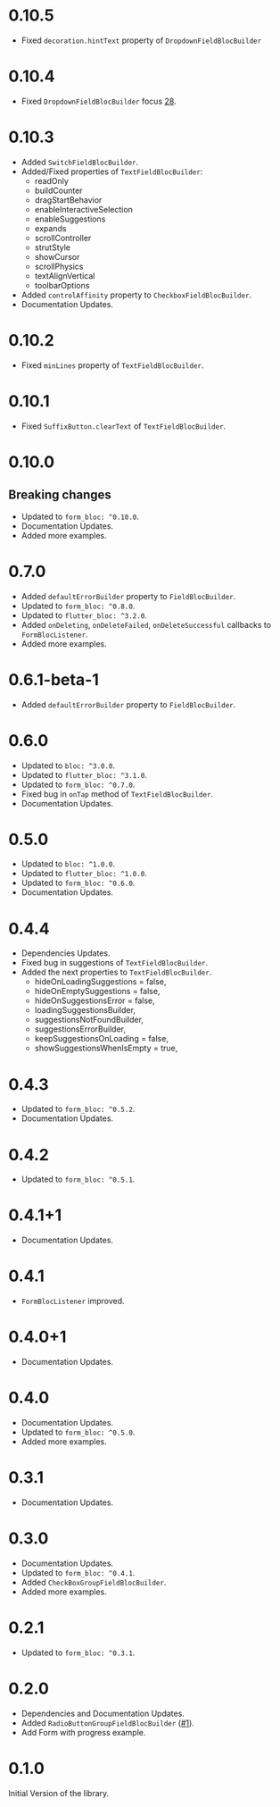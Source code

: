 # 0.10.5
* Fixed `decoration.hintText` property of `DropdownFieldBlocBuilder`

# 0.10.4
* Fixed `DropdownFieldBlocBuilder` focus [28](https://github.com/GiancarloCode/form_bloc/issues/28).

# 0.10.3

* Added `SwitchFieldBlocBuilder`.
* Added/Fixed properties of `TextFieldBlocBuilder`:
    * readOnly
    * buildCounter
    * dragStartBehavior
    * enableInteractiveSelection
    * enableSuggestions
    * expands
    * scrollController
    * strutStyle
    * showCursor
    * scrollPhysics
    * textAlignVertical
    * toolbarOptions
* Added `controlAffinity` property to `CheckboxFieldBlocBuilder`.  
* Documentation Updates.

# 0.10.2

* Fixed `minLines` property of `TextFieldBlocBuilder`.

# 0.10.1

* Fixed `SuffixButton.clearText` of `TextFieldBlocBuilder`.

# 0.10.0
## Breaking changes

* Updated to `form_bloc: ^0.10.0`.
* Documentation Updates.
* Added more examples.

# 0.7.0
* Added `defaultErrorBuilder` property to `FieldBlocBuilder`.
* Updated to `form_bloc: ^0.8.0`.
* Updated to `flutter_bloc: ^3.2.0`.
* Added `onDeleting`, `onDeleteFailed`, `onDeleteSuccessful` callbacks to `FormBlocListener`.
* Added more examples.

# 0.6.1-beta-1
* Added `defaultErrorBuilder` property to `FieldBlocBuilder`.

# 0.6.0
* Updated to `bloc: ^3.0.0`.
* Updated to `flutter_bloc: ^3.1.0`.
* Updated to `form_bloc: ^0.7.0`.
* Fixed bug in `onTap` method of `TextFieldBlocBuilder`.
* Documentation Updates.

# 0.5.0
* Updated to `bloc: ^1.0.0`.
* Updated to `flutter_bloc: ^1.0.0`.
* Updated to `form_bloc: ^0.6.0`.
* Documentation Updates.

# 0.4.4
* Dependencies Updates.
* Fixed bug in suggestions of `TextFieldBlocBuilder`.
* Added the next properties to `TextFieldBlocBuilder`.
  * hideOnLoadingSuggestions = false,
  * hideOnEmptySuggestions = false,
  * hideOnSuggestionsError = false,
  * loadingSuggestionsBuilder,
  * suggestionsNotFoundBuilder,
  * suggestionsErrorBuilder,
  * keepSuggestionsOnLoading = false,
  * showSuggestionsWhenIsEmpty = true,

# 0.4.3
* Updated to `form_bloc: ^0.5.2`.
* Documentation Updates.

# 0.4.2
* Updated to `form_bloc: ^0.5.1`.

# 0.4.1+1
* Documentation Updates.

# 0.4.1
* `FormBlocListener` improved.

# 0.4.0+1
* Documentation Updates.

# 0.4.0
* Documentation Updates.
* Updated to `form_bloc: ^0.5.0`.
* Added more examples.

# 0.3.1
* Documentation Updates.

# 0.3.0
* Documentation Updates.
* Updated to `form_bloc: ^0.4.1`.
* Added `CheckBoxGroupFieldBlocBuilder`.
* Added more examples.

# 0.2.1

* Updated to `form_bloc: ^0.3.1`.

# 0.2.0

* Dependencies and Documentation Updates.
* Added `RadioButtonGroupFieldBlocBuilder` ([#1](https://github.com/GiancarloCode/form_bloc/issues/1)).
* Add Form with progress example.

# 0.1.0

Initial Version of the library.
